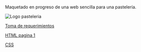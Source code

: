 Maquetado en progreso de una web sencilla para una pastelería. 

![Logo pasteleria](https://user-images.githubusercontent.com/114261500/198352939-6083db45-659c-4fff-8248-12b3f1af00f6.png)

[Toma de requerimientos](https://github.com/Kerizr/Maquetado-Pasteler-a/blob/main/Pasteler%C3%ADa/Requerimientos%20pasteler%C3%ADa..txt)

[HTML pagina 1](https://github.com/Kerizr/Maquetado-Pasteler-a/blob/main/Pasteler%C3%ADa/pagina%201%20pasteler%C3%ADa.html)

[CSS](https://github.com/Kerizr/Maquetado-Pasteler-a/blob/main/Pasteler%C3%ADa/pagina%201%20pasteler%C3%ADa.CSS)
